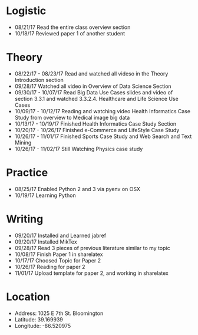 # Logistic

* 08/21/17 Read the entire class overview section 
* 10/18/17 Reviewed paper 1 of another student

# Theory

* 08/22/17 - 08/23/17 Read and watched all videso in the Theory Introduction section
* 09/28/17 Watched all video in Overview of Data Science Section
* 09/30/17 - 10/07/17 Read Big Data Use Cases slides and video of section 3.3.1 and watched 3.3.2.4. Healthcare and Life Science Use Cases
* 10/09/17 - 10/12/17 Reading and watching video Health Informatics Case Study from overview to Medical image big data
* 10/13/17 - 10/19/17 Finished Health Informatics Case Study Section
* 10/20/17 - 10/26/17 Finished e-Commerce and LifeStyle Case Study
* 10/26/17 - 11/01/17 Finished Sports Case Study and Web Search and Text Mining
* 10/26/17 - 11/02/17 Still Watching Physics case study

# Practice

* 08/25/17 Enabled Python 2 and 3 via pyenv on OSX
* 10/19/17 Learning Python

# Writing

* 09/20/17 Installed and Learned jabref
* 09/20/17 Installed MikTex
* 09/28/17 Read 3 pieces of previous literature similar to my topic
* 10/08/17 Finish Paper 1 in sharelatex
* 10/17/17 Choosed Topic for Paper 2
* 10/26/17 Reading for paper 2 
* 11/01/17 Upload template for paper 2, and working in sharelatex


# Location
 
* Address: 1025 E 7th St. Bloomington
* Latitude: 39.169939
* Longitude: -86.520975
